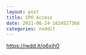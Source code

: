 ```yaml
--- 
layout: post 
title: IPO Access 
date: 2021-06-24 1624527368 
categories: reddit 
--- 
```

https://redd.it/o6xih0